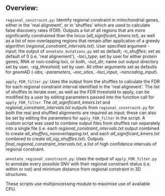 ## Overview:

`regional_constraint.py`: Identify regional constraint in mitochondrial genes, either in the 'real alignment', or in 'shuffles' which are used to calculate false discovery rates (FDR). Outputs a list of all regions that are more significantly constrained than the locus (*all_significant_kmers.txt*), as well as a list of non-overlapping regions that remain after application of a greedy algorithm (*regional_constraint_intervals.txt*). User specified argument *-input*;  the output of `annotate_mutations.py` set as default; *-n_shuffles*; set as default of  0 (i.e. 'real alignement'), *-loci_type*; set by user for either protein genes, RNA or non-coding loci, or both, *-out_dir*; name out output directory set by user, *-sig_threshold*; set by user. All other arguments set as defaults for gnomAD (*-obs*, *-parameters*, *-exc_sites*, *-loci_input*, *-noncoding_input*). 

`apply_FDR_filter.py`: Uses the output from the shuffles to calculate the FDR for each regional constraint interval identified in the 'real alignment'. The list of shuffles to iterate over, as well as the FDR threshold to apply, can be modified by a user by editing parameters passed into the function call for `apply_FDR_filter`. The *all_significant_kmers.txt* and *regional_constraint_intervals.txt* outputs from `regional_cosntraint.py` for both the real and shuffled alignments are required as input; these can also be set by editing the parameters for `apply_FDR_filter` in the script. A custom script was used to combine output files from shuffles run separately into a single file (i.e. each *regional_constraint_intervals.txt* output combined to create *all_shuffles_nonoverlapping.txt*, and each *all_significant_kmers.txt* combined to create *all_sig_shuffles.txt*). Outputs *final_regional_constraint_intervals.txt*, a list of high confidence intervals of regional constraint.

`annotate_regional_constraint.py`: Uses the output of `apply_FDR_filter.py` to annotate every possible SNV with their regional constraint status (i.e. within or not) and minimum distance from regional constraint in 3D structures.


These scripts use multiprocessing module to maximise use of available CPU.
